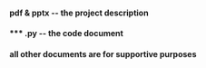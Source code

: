 #### pdf & pptx -- the project description
#### *** .py -- the code document
#### all other documents are for supportive purposes
